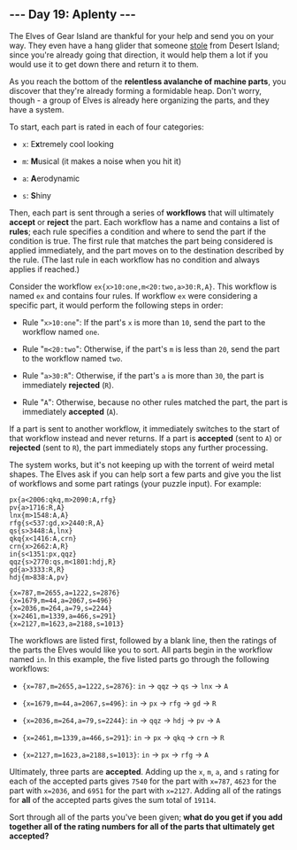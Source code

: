 ## --- Day 19: Aplenty ---
The Elves of Gear Island are thankful for your help and send you on your way. They even have a hang glider that someone [stole](9) from Desert Island; since you're already going that direction, it would help them a lot if you would use it to get down there and return it to them.
 
As you reach the bottom of the **relentless avalanche of machine parts**, you discover that they're already forming a formidable heap. Don't worry, though - a group of Elves is already here organizing the parts, and they have a system<!--- This part sparks joy. This part sparks joy. This part ALSO sparks joy... I think we need a different system. -->.
 
To start, each part is rated in each of four categories:
 
 
- `x`: E**x**tremely cool looking
 
- `m`: **M**usical (it makes a noise when you hit it)
 
- `a`: **A**erodynamic
 
- `s`: **S**hiny
 
 
Then, each part is sent through a series of **workflows** that will ultimately **accept** or **reject** the part. Each workflow has a name and contains a list of **rules**; each rule specifies a condition and where to send the part if the condition is true. The first rule that matches the part being considered is applied immediately, and the part moves on to the destination described by the rule. (The last rule in each workflow has no condition and always applies if reached.)
 
Consider the workflow `ex{x>10:one,m<20:two,a>30:R,A}`. This workflow is named `ex` and contains four rules. If workflow `ex` were considering a specific part, it would perform the following steps in order:
 
 
- Rule "`x>10:one`": If the part's `x` is more than `10`, send the part to the workflow named `one`.
 
- Rule "`m<20:two`": Otherwise, if the part's `m` is less than `20`, send the part to the workflow named `two`.
 
- Rule "`a>30:R`": Otherwise, if the part's `a` is more than `30`, the part is immediately **rejected** (`R`).
 
- Rule "`A`": Otherwise, because no other rules matched the part, the part is immediately **accepted** (`A`).
 
 
If a part is sent to another workflow, it immediately switches to the start of that workflow instead and never returns. If a part is **accepted** (sent to `A`) or **rejected** (sent to `R`), the part immediately stops any further processing.
 
The system works, but it's not keeping up with the torrent of weird metal shapes. The Elves ask if you can help sort a few parts and give you the list of workflows and some part ratings (your puzzle input). For example:
 

```
px{a<2006:qkq,m>2090:A,rfg}
pv{a>1716:R,A}
lnx{m>1548:A,A}
rfg{s<537:gd,x>2440:R,A}
qs{s>3448:A,lnx}
qkq{x<1416:A,crn}
crn{x>2662:A,R}
in{s<1351:px,qqz}
qqz{s>2770:qs,m<1801:hdj,R}
gd{a>3333:R,R}
hdj{m>838:A,pv}

{x=787,m=2655,a=1222,s=2876}
{x=1679,m=44,a=2067,s=496}
{x=2036,m=264,a=79,s=2244}
{x=2461,m=1339,a=466,s=291}
{x=2127,m=1623,a=2188,s=1013}
```

 
The workflows are listed first, followed by a blank line, then the ratings of the parts the Elves would like you to sort. All parts begin in the workflow named `in`. In this example, the five listed parts go through the following workflows:
 
 
- `{x=787,m=2655,a=1222,s=2876}`: `in` -> `qqz` -> `qs` -> `lnx` -> `A`
 
- `{x=1679,m=44,a=2067,s=496}`: `in` -> `px` -> `rfg` -> `gd` -> `R`
 
- `{x=2036,m=264,a=79,s=2244}`: `in` -> `qqz` -> `hdj` -> `pv` -> `A`
 
- `{x=2461,m=1339,a=466,s=291}`: `in` -> `px` -> `qkq` -> `crn` -> `R`
 
- `{x=2127,m=1623,a=2188,s=1013}`: `in` -> `px` -> `rfg` -> `A`
 
 
Ultimately, three parts are **accepted**. Adding up the `x`, `m`, `a`, and `s` rating for each of the accepted parts gives `7540` for the part with `x=787`, `4623` for the part with `x=2036`, and `6951` for the part with `x=2127`. Adding all of the ratings for **all** of the accepted parts gives the sum total of `19114`.
 
Sort through all of the parts you've been given; **what do you get if you add together all of the rating numbers for all of the parts that ultimately get accepted?**
 
